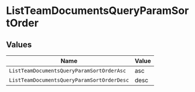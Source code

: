 # ListTeamDocumentsQueryParamSortOrder


## Values

| Name                                       | Value                                      |
| ------------------------------------------ | ------------------------------------------ |
| `ListTeamDocumentsQueryParamSortOrderAsc`  | asc                                        |
| `ListTeamDocumentsQueryParamSortOrderDesc` | desc                                       |